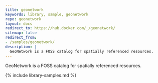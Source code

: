 ```yaml
---
title: geonetwork
keywords: library, sample, geonetwork
repo: geonetwork
layout: docs
redirect_to: https://hub.docker.com/_/geonetwork/
sitemap: false
redirect_from:
- /samples/geonetwork/
description: |
  GeoNetwork is a FOSS catalog for spatially referenced resources.
---
```


GeoNetwork is a FOSS catalog for spatially referenced resources.


{% include library-samples.md %}
